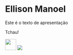 <h1>Ellison Manoel</h1>

<p>Este é o texto de apresentação</p>

<p>Tchau!</p>

          
<img src="https://cdn.jsdelivr.net/gh/devicons/devicon@latest/icons/javascript/javascript-original.svg" width=36 height=36 />

<img src="http://estruyf-github.azurewebsites.net/api/VisitorHit?user=madushadhanushka&repo=madushadhanushka&countColorcountColor&countColor=%237B1E7B"/>